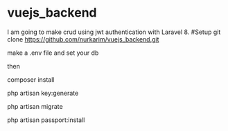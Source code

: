 # vuejs_backend
I am going to make crud using  jwt authentication with Laravel 8.
#Setup
git clone https://github.com/nurkarim/vuejs_backend.git

make a .env file and set your db

then 

composer install

php artisan key:generate

php artisan migrate

php artisan passport:install
